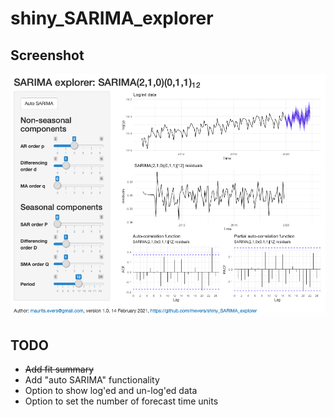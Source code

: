# shiny_SARIMA_explorer

## Screenshot

![](screenshot.png)


## TODO

- <s>Add fit summary</s>
- Add "auto SARIMA" functionality
- Option to show log'ed and un-log'ed data
- Option to set the number of forecast time units
